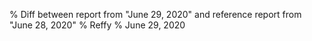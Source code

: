 % Diff between report from "June 29, 2020" and reference report from "June 28, 2020"
% Reffy
% June 29, 2020

